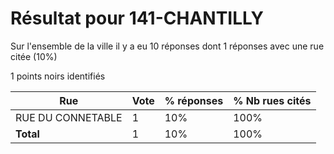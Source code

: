 # Résultat pour 141-CHANTILLY

Sur l'ensemble de la ville il y a eu 10 réponses dont 1 réponses avec une rue citée (10%)

1 points noirs identifiés

| Rue | Vote | % réponses | % Nb rues cités|
|-----|------|------------|----------------|
| RUE DU CONNETABLE | 1 | 10% | 100%|
| **Total** | 1 | 10% | 100%|
